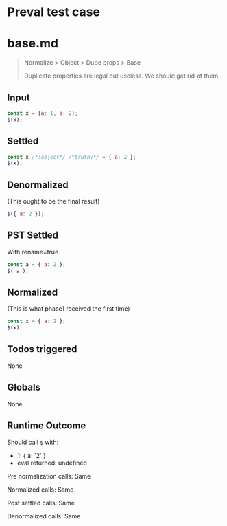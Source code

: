 # Preval test case

# base.md

> Normalize > Object > Dupe props > Base
>
> Duplicate properties are legal but useless. We should get rid of them.

## Input

`````js filename=intro
const x = {a: 1, a: 2};
$(x);
`````


## Settled


`````js filename=intro
const x /*:object*/ /*truthy*/ = { a: 2 };
$(x);
`````


## Denormalized
(This ought to be the final result)

`````js filename=intro
$({ a: 2 });
`````


## PST Settled
With rename=true

`````js filename=intro
const a = { a: 2 };
$( a );
`````


## Normalized
(This is what phase1 received the first time)

`````js filename=intro
const x = { a: 2 };
$(x);
`````


## Todos triggered


None


## Globals


None


## Runtime Outcome


Should call `$` with:
 - 1: { a: '2' }
 - eval returned: undefined

Pre normalization calls: Same

Normalized calls: Same

Post settled calls: Same

Denormalized calls: Same
